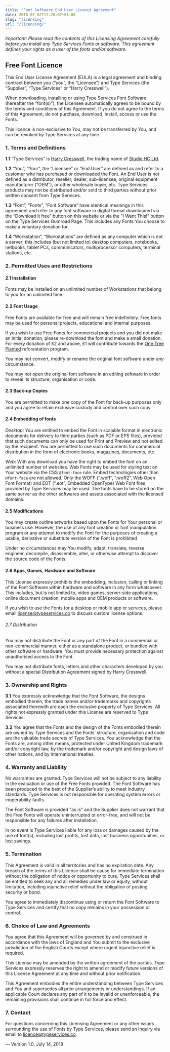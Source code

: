 ```yaml
---
title: "Font Software End User Licence Agreement"
date: 2018-07-02T17:20:07+01:00
slug: "licensing"
url: "/licensing/"
---
```


*Important: Please read the contents of this Licensing Agreement carefully before you install any Type Services Fonts or software. This agreement defines your rights as a user of the fonts and/or software.*

## Free Font Licence

This End User License Agreement (EULA) is a legal agreement and binding contract between you (“you”, the “Licensee”) and Type Services (the “Supplier”, “Type Services” or “Harry Cresswell”).

When downloading, installing or using Type Services Font Software (hereafter the “font(s)”), the Licensee automatically agrees to be bound by the terms and conditions of this Agreement. If you do not agree to the terms of this Agreement, do not purchase,  download, install, access or use the Fonts.

This licence is non-exclusive to You, may not be transferred by You, and can be revoked by Type Services at any time.


### 1. Terms and Definitions

**1.1** “Type Services” is [Harry Cresswell](https://harrycresswell.com/about/), the trading name of [Studio HC Ltd](https://beta.companieshouse.gov.uk/company/09442649).

**1.2** “You”, “Your”, the “Licensee” or “End User” are defined as and refer to a customer who has purchased or downloaded the Font. An End User is not defined as a distributor, reseller, dealer, sub-licensee, original equipment manufacturer (“OEM”), or other wholesale buyer, etc. Type Services products may not be distributed and/or sold to third parties without prior written consent from Type Services.

**1.3** “Font”, “Fonts”, “Font Software” have identical meanings in this agreement and refer to any font software in digital format downloaded via the “Download it free” button on this website or via the ”I Want This!” button on the Type Services Gumroad Page. This includes any Fonts You choose to make a voluntary donation for.

**1.4** “Workstation”, “Workstations” are defined as any computer which is not a server; this includes (but  not limited to) desktop computers, notebooks, netbooks, tablet PCs, communicators, multiprocessor computers, terminal stations, etc.

### 2. Permitted Uses and Restrictions

#### 2.1 Installation

Fonts may be installed on an unlimited number of Workstations that belong to you for an unlimited time.

#### 2.2 Font Usage

Free Fonts are available for free and will remain free indefinitely. Free fonts may be used for personal projects, educational and internal purposes.

If you wish to use Free Fonts for commercial projects and you did not make an initial donation, please re-download the font and make a small donation. For every donation of £2 and above, £1 will contribute towards the [One Tree Planted](https://onetreeplanted.org/) reforestation program.

You may not convert, modify or rename the original font software under any circumstance.

You may not open the original font software in an editing software in order to reveal its structure, organisation or code.

#### 2.3 Back-up Copies

You are permitted to make one copy of the Font for back-up purposes only and you agree to retain exclusive custody and control over such copy.

#### 2.4 Embedding of fonts

*Desktop*: You are entitled to embed the Font in scalable format in electronic documents for delivery to third parties (such as PDF or EPS files), provided that such documents can only be used for Print and Preview and not edited by the recipient. You are permitted to use such documents for commercial distribution in the form of electronic books, magazines, documents, etc.

*Web*: With any download you have the right to embed the font on an unlimited number of websites. Web Fonts may be used for styling text on Your website via the CSS `@font-face` rule. Embed technologies other than `@font-face` are not allowed. Only the WOFF (“.woff”, “.woff2”, Web Open Font Format) and EOT (“.eot”, Embedded OpenType) Web Font files provided by Type Services may be used. The fonts have to be stored on the same server as the other softwares and assets associated with the licensed domains.


#### 2.5 Modifications

You may create outline artworks based upon the Fonts for Your personal or business use. However, the use of any font creation or font manipulation program or any attempt to modify the Font for the purposes of creating a usable, derivative or substitute version of the Font is prohibited

Under no circumstances may You modify, adapt, translate, reverse engineer, decompile, disassemble, alter, or otherwise attempt to discover the source code of the Fonts.

#### 2.6 Apps, Games, Hardware and Software

This License expressly prohibits the embedding, inclusion, calling or linking of the Font Software within hardware and software in any form whatsoever. This includes, but is not limited to, video games, server-side applications, online document creation, mobile apps and OEM products or software.

If you wish to use the Fonts for a desktop or mobile app or services, please email [license@typeservices.co](mailto:licence@typeservices.co) to discuss custom license options.


###### 2.7 Distribution

You may not distribute the Font or any part of the Font in a commercial or non-commercial manner, either as a standalone product, or bundled with other software or hardware. You must provide necessary protection against unauthorised access to the Font.

You may not distribute fonts, letters and other characters developed by you without a special Distribution Agreement signed by Harry Cresswell.


### 3. Ownership and Rights

**3.1** You expressly acknowledge that the Font Software, the designs embodied therein, the trade names and/or trademarks and copyrights associated therewith are each the exclusive property of Type Services. All rights not expressly granted under this License are reserved to Type Services.

**3.2**  You agree that the Fonts and the design of the Fonts embodied therein are owned by Type Services and the Fonts’ structure, organisation and code are the valuable trade secrets of Type Services. You acknowledge that the Fonts are, among other means, protected under United Kingdom trademark and/or copyright law, by the trademark and/or copyright and design laws of other nations, and by international treaties.

### 4. Warranty and Liability

No warranties are granted. Type Services will not be subject to any liability in the evaluation or use of the Free Fonts provided. The Font Software has been produced to the best of the Supplier’s ability to meet industry standards. Type Services is not responsible for operating system errors or inoperability faults.

The Font Software is provided "as is" and the Supplier does not warrant that the Free Fonts will operate uninterrupted or error-free, and will not be responsible for any failures after installation.

In no event is Type Services liable for any loss or damages caused by the use of font(s), including lost profits, lost data, lost business opportunities, or lost savings.


### 5. Termination

This Agreement is valid in all territories and has no expiration date. Any breach of the terms of this License shall be cause for immediate termination without the obligation of notice or opportunity to cure. Type Services shall be entitled to seek any and all remedies under law or equity, without limitation, including injunctive relief without the obligation of posting security or bond.

You agree to immediately discontinue using or return the Font Software to Type Services and certify that no copy remains in your possession or control.

### 6. Choice of Law and Agreements

You agree that this Agreement will be governed by and construed in accordance with the laws of England and You submit to the exclusive jurisdiction of the English Courts except where urgent injunctive relief is required.

This License may be amended by the written agreement of the parties. Type Services expressly reserves the right to amend or modify future versions of this License Agreement at any time and without prior notification.

This Agreement embodies the entire understanding between Type Services and You and supersedes all prior arrangements or understandings. If an applicable Court declares any part of it to be invalid or unenforceable, the remaining provisions shall continue in full force and effect.

### 7. Contact

For questions concerning this Licensing Agreement or any other issues surrounding the use of Fonts by Type Services, please send an inquiry via email to [licence@typeservices.co](mailto:license@typeservices.co).

— Version 1.0, July 14, 2018
